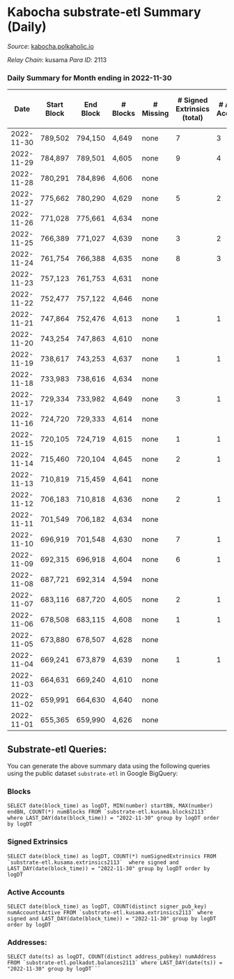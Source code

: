 # Kabocha substrate-etl Summary (Daily)

_Source_: [kabocha.polkaholic.io](https://kabocha.polkaholic.io)

*Relay Chain*: kusama
*Para ID*: 2113



### Daily Summary for Month ending in 2022-11-30


| Date | Start Block | End Block | # Blocks | # Missing | # Signed Extrinsics (total) | # Active Accounts | # Addresses with Balances | # Events | # Transfers | # XCM Transfers In | # XCM Transfers Out |
| ---- | ----------- | --------- | -------- | --------- | --------------------------- | ----------------- | ------------------------- | -------- | ----------- | ------------------ | ------------------- |
| 2022-11-30 | 789,502 | 794,150 | 4,649 | none  | 7 | 3 | 13,216 | 9,341 |   |   |   |
| 2022-11-29 | 784,897 | 789,501 | 4,605 | none  | 9 | 4 | 13,216 | 9,258 |   |   |   |
| 2022-11-28 | 780,291 | 784,896 | 4,606 | none  |  |  | 13,216 | 9,228 |   |   |   |
| 2022-11-27 | 775,662 | 780,290 | 4,629 | none  | 5 | 2 | 13,216 | 9,298 |   |   |   |
| 2022-11-26 | 771,028 | 775,661 | 4,634 | none  |  |  | 13,216 | 9,283 |   |   |   |
| 2022-11-25 | 766,389 | 771,027 | 4,639 | none  | 3 | 2 |  | 9,309 |   |   |   |
| 2022-11-24 | 761,754 | 766,388 | 4,635 | none  | 8 | 3 | 13,216 | 9,324 |   |   |   |
| 2022-11-23 | 757,123 | 761,753 | 4,631 | none  |  |  | 13,216 | 9,278 |   |   |   |
| 2022-11-22 | 752,477 | 757,122 | 4,646 | none  |  |  |  | 9,307 |   |   |   |
| 2022-11-21 | 747,864 | 752,476 | 4,613 | none  | 1 | 1 | 13,216 | 9,245 |   |   |   |
| 2022-11-20 | 743,254 | 747,863 | 4,610 | none  |  |  | 13,216 | 9,235 |   |   |   |
| 2022-11-19 | 738,617 | 743,253 | 4,637 | none  | 1 | 1 | 13,216 | 9,292 |   |   |   |
| 2022-11-18 | 733,983 | 738,616 | 4,634 | none  |  |  |  | 9,287 |   |   |   |
| 2022-11-17 | 729,334 | 733,982 | 4,649 | none  | 3 | 1 |  | 9,325 |   |   |   |
| 2022-11-16 | 724,720 | 729,333 | 4,614 | none  |  |  | 13,216 | 9,244 |   |   |   |
| 2022-11-15 | 720,105 | 724,719 | 4,615 | none  | 1 | 1 |  | 9,248 |   |   |   |
| 2022-11-14 | 715,460 | 720,104 | 4,645 | none  | 2 | 1 |  | 9,312 |   |   |   |
| 2022-11-13 | 710,819 | 715,459 | 4,641 | none  |  |  | 13,216 | 9,297 |   |   |   |
| 2022-11-12 | 706,183 | 710,818 | 4,636 | none  | 2 | 1 |  | 9,294 |   |   |   |
| 2022-11-11 | 701,549 | 706,182 | 4,634 | none  |  |  |  | 9,283 |   |   |   |
| 2022-11-10 | 696,919 | 701,548 | 4,630 | none  | 7 | 1 | 13,216 | 9,317 |   |   |   |
| 2022-11-09 | 692,315 | 696,918 | 4,604 | none  | 6 | 1 | 13,216 | 9,260 |   |   |   |
| 2022-11-08 | 687,721 | 692,314 | 4,594 | none  |  |  |  | 9,206 |   |   |   |
| 2022-11-07 | 683,116 | 687,720 | 4,605 | none  | 2 | 1 | 13,216 | 9,231 |   |   |   |
| 2022-11-06 | 678,508 | 683,115 | 4,608 | none  | 1 | 1 |  | 9,235 |   |   |   |
| 2022-11-05 | 673,880 | 678,507 | 4,628 | none  |  |  | 13,216 | 9,271 |   |   |   |
| 2022-11-04 | 669,241 | 673,879 | 4,639 | none  | 1 | 1 |  | 9,297 |   |   |   |
| 2022-11-03 | 664,631 | 669,240 | 4,610 | none  |  |  |  | 9,235 |   |   |   |
| 2022-11-02 | 659,991 | 664,630 | 4,640 | none  |  |  |  | 9,296 |   |   |   |
| 2022-11-01 | 655,365 | 659,990 | 4,626 | none  |  |  | 13,216 | 9,267 |   |   |   |

## Substrate-etl Queries:
You can generate the above summary data using the following queries using the public dataset `substrate-etl` in Google BigQuery:


### Blocks
```
SELECT date(block_time) as logDT, MIN(number) startBN, MAX(number) endBN, COUNT(*) numBlocks FROM `substrate-etl.kusama.blocks2113`  where LAST_DAY(date(block_time)) = "2022-11-30" group by logDT order by logDT
```


### Signed Extrinsics
```
SELECT date(block_time) as logDT, COUNT(*) numSignedExtrinsics FROM `substrate-etl.kusama.extrinsics2113`  where signed and LAST_DAY(date(block_time)) = "2022-11-30" group by logDT order by logDT
```


### Active Accounts
```
SELECT date(block_time) as logDT, COUNT(distinct signer_pub_key) numAccountsActive FROM `substrate-etl.kusama.extrinsics2113` where signed and LAST_DAY(date(block_time)) = "2022-11-30" group by logDT order by logDT
```


### Addresses:
```
SELECT date(ts) as logDT, COUNT(distinct address_pubkey) numAddress FROM `substrate-etl.polkadot.balances2113` where LAST_DAY(date(ts)) = "2022-11-30" group by logDT```

